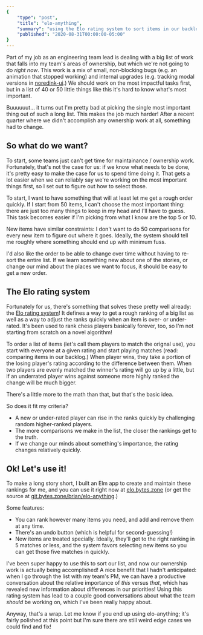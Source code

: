 ```yaml
---
{
    "type": "post",
    "title": "elo-anything",
    "summary": "using the Elo rating system to sort items in our backlog.",
    "published": "2020-08-31T00:00:00-05:00"
}
---
```


Part of my job as an engineering team lead is dealing with a big list of work that falls into my team's areas of ownership, but which we're not going to do *right now*.
This work is a mix of small, non-blocking bugs (e.g. an animation that stopped working) and internal upgrades (e.g. tracking modal versions in [noredink-ui](https://github.com/noredink/noredink-ui).)
We should work on the most impactful tasks first, but in a list of 40 or 50 little things like this it's hard to know what's most important.

Buuuuuut... it turns out I'm pretty bad at picking the single most important thing out of such a long list.
This makes the job much harder!
After a recent quarter where we didn't accomplish any ownership work at all, something had to change.

## So what do we want?

To start, some teams just can't get time for maintainance / ownership work.
Fortunately, that's not the case for us: if we know what needs to be done, it's pretty easy to make the case for us to spend time doing it.
That gets a lot easier when we can reliably say we're working on the most important things first, so I set out to figure out how to select those.

To start, I want to have something that will at least let me get a rough order quickly.
If I start from 50 items, I can't choose the most important thing: there are just too many things to keep in my head and I'll have to guess.
This task becomes easier if I'm picking from what I know are the top 5 or 10.

New items have similar constraints: I don't want to do 50 comparisons for every new item to figure out where it goes.
Ideally, the system should tell me roughly where something should end up with minimum fuss.

I'd also like the order to be able to change over time without having to re-sort the entire list.
If we learn something new about one of the stories, or change our mind about the places we want to focus, it should be easy to get a new order.

## The Elo rating system

Fortunately for us, there's something that solves these pretty well already: the [Elo rating system](https://en.wikipedia.org/wiki/Elo_rating_system)!
It defines a way to get a rough ranking of a big list as well as a way to adjust the ranks quickly when an item is over- or under-rated.
It's been used to rank chess players basically forever, too, so I'm not starting from scratch on a novel algorithm!

To order a list of items (let's call them players to match the orignal use), you start with everyone at a given rating and start playing matches (read: comparing items in our backlog.)
When player wins, they take a portion of the losing player's rating according to the difference between them.
When two players are evenly matched the winner's rating will go up by a little, but if an underrated player wins against someone more highly ranked the change will be much bigger.

There's a little more to the math than that, but that's the basic idea.

So does it fit my criteria?

- A new or under-rated player can rise in the ranks quickly by challenging random higher-ranked players.
- The more comparisons we make in the list, the closer the rankings get to the truth.
- If we change our minds about something's importance, the rating changes relatively quickly.

## Ok! Let's use it!

To make a long story short, I built an Elm app to create and maintain these rankings for me, and you can use it right now at [elo.bytes.zone](https://elo.bytes.zone) (or get the source at [git.bytes.zone/brian/elo-anything](https://git.bytes.zone/brian/elo-anything).)

Some features:

- You can rank however many items you need, and add and remove them at any time.
- There's an undo button (which is helpful for second-guessing!)
- New items are treated specially. Ideally, they'll get to the right ranking in 5 matches or less, and the system favors selecting new items so you can get those five matches in quickly.

I've been super happy to use this to sort our list, and now our ownership work is actually being accomplished!
A nice benefit that I hadn't anticipated: when I go through the list with my team's PM, we can have a productive conversation about the relative importance of *this* versus *that*, which has revealed new information about differences in our priorities!
Using this rating system has lead to a couple good conversations about what the team *should* be working on, which I've been really happy about.

Anyway, that's a wrap.
Let me know if you end up using elo-anything; it's fairly polished at this point but I'm sure there are still weird edge cases we could find and fix!
